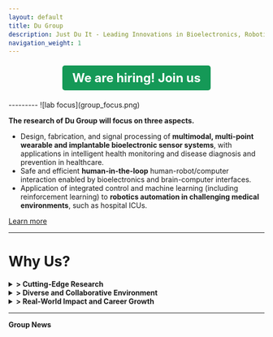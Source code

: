 ```yaml
---
layout: default
title: Du Group 
description: Just Du It - Leading Innovations in Bioelectronics, Robotics, and Human-in-the-Loop Interaction
navigation_weight: 1
---
```

<div style="text-align: center; margin: 20px 0;">
  <a href="./opportunity" style="font-size: 1.5rem; font-weight: bold; color: #ffffff; background-color: #159957; padding: 10px 20px; border-radius: 5px; text-decoration: none; display: inline-block;">
    We are hiring! Join us
  </a>
</div>
<!-- 
![lab log](lab_cover.png)-->
--------- 
<!-- [**We are hiring! Join us**](./opportunity) -->
![lab focus](group_focus.png)

**The research of Du Group will focus on three aspects.**
* Design, fabrication, and signal processing of **multimodal, multi-point wearable and implantable bioelectronic sensor systems**, with applications in intelligent health monitoring and disease diagnosis and prevention in healthcare.
* Safe and efficient **human-in-the-loop** human-robot/computer interaction enabled by bioelectronics and brain-computer interfaces.
* Application of integrated control and machine learning (including reinforcement learning) to **robotics automation in challenging medical environments**, such as hospital ICUs.

[Learn more](./research)

---------
# Why Us?

<details>
  <summary><strong>&gt; Cutting-Edge Research</strong></summary>
  <p>We drive innovation in bioelectronics and robotics, developing high-dimensional systems for real-world applications like ICUs, autonomous factories, and human-in-the-loop systems. Our globally deployed technologies are transforming healthcare and human-machine interaction.</p>
</details>

<details>
  <summary><strong>&gt; Diverse and Collaborative Environment</strong></summary>
  <p>Our lab fosters interdisciplinary teamwork, bringing together students and researchers from various fields. We work closely with the Vanderbilt Institute for Surgery and Engineering (VISE) and leading surgeons to address clinical challenges. As part of Vanderbilt University, home to a Top 10 NIH-funded medical school, we have direct ties to groundbreaking medical research.</p>
</details>

<details>
  <summary><strong>&gt; Real-World Impact and Career Growth</strong></summary>
  <p>Our deployable philosophy turns ideas into solutions that make a real impact. We offer opportunities to publish in top journals, present at major conferences, and access state-of-the-art facilities, preparing you for success in academia, industry, or startups.</p>
</details>

---------

**Group News**


